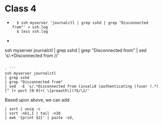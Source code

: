 # Class 4

- ```
    $ ssh myserver 'journalctl | grep sshd | grep "Disconnected from"' > ssh.log
    $ less ssh.log
  ```

- ```
ssh myserver journalctl
 | grep sshd
 | grep "Disconnected from"
 | sed 's/.*Disconnected from //'
  ```

- ```
ssh myserver journalctl
 | grep sshd
 | grep "Disconnected from"
 | sed  -E 's/.*Disconnected from (invalid |authenticating )?user (.*) [^ ]+ port [0-9]+( \[preauth\])?$/\2/'
  ```
 Based upon above, we can add 
 ```
 | sort | uniq -c
 | sort -nk1,1 | tail -n10
 | awk '{print $2}' | paste -sd,
 ```